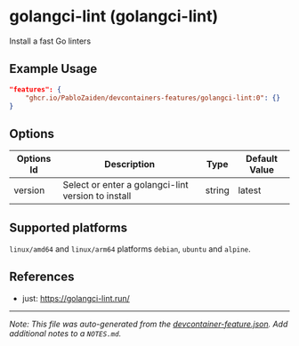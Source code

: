 
# golangci-lint (golangci-lint)

Install a fast Go linters

## Example Usage

```json
"features": {
    "ghcr.io/PabloZaiden/devcontainers-features/golangci-lint:0": {}
}
```

## Options

| Options Id | Description | Type | Default Value |
|-----|-----|-----|-----|
| version | Select or enter a golangci-lint version to install | string | latest |

<!-- markdownlint-disable MD041 -->

## Supported platforms

`linux/amd64` and `linux/arm64` platforms `debian`, `ubuntu` and `alpine`.

## References

- just: <https://golangci-lint.run/>


---

_Note: This file was auto-generated from the [devcontainer-feature.json](https://github.com/PabloZaiden/devcontainers-features/blob/main/src/golangci-lint/devcontainer-feature.json).  Add additional notes to a `NOTES.md`._
